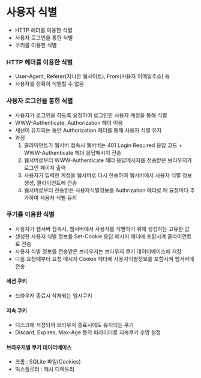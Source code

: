 # 사용자 식별
* HTTP 헤더를 이용한 식별
* 사용자 로그인을 통한 식별
* 쿠키를 이용한 식별

### HTTP 헤더를 이용한 식별
* User-Agent, Referer(지나온 웹사이트), From(사용자 이메일주소) 등
* 사용자를 정확히 식별할 수 없음

### 사용자 로그인을 통한 식별
* 사용자가 로그인을 하도록 요청하여 로그인한 사용자 계정을 통해 식별
* WWW-Authenticate, Authorization 헤더 이용
* 세선이 유지되는 동안 Authorization 헤더를 통해 사용자 식별 유지
* 과정
   1. 클라이언트가 웹서버 접속시 웹서버는 401 Login Required 응답 코드 + WWW-Authenticate 헤더 응답메시지 전송
   2. 웹서버로부터 WWW-Authenticate 헤더 응답메시지를 전송받은 브라우저가 로그인 페이지 출력
   3. 사용자가 입력한 계정을 웹서버로 다시 전송하여 웹서버에서 사용자 식별 정보 생성, 클라이언트에 전송
   4. 웹서버로부터 전송받은 사용자식별정보를 Authrization 헤더로 매 요청마다 추가하여 사용자 식별 유지

### 쿠기를 이용한 식별
* 사용자가 웹서버 접속시, 웹서버에서 사용자를 식별하기 위해 생성하는 고유한 값
* 생성한 사용자 식별 정보를 Set-Cookie 응답 메시지 헤더에 포함시켜 클라이언트로 전송
* 사용자 식별 정보를 전송받은 브라우저는 브라우저 쿠키 데이터베이스에 저장
* 다음 요청때부터 요청 메시지 Cookie 헤더에 사용자식별정보를 포함시켜 웹서버에 전송
#### 세션 쿠키 
* 브라우저 종료시 삭제되는 임시쿠키
#### 지속 쿠키
* 디스크에 저장되어 브라우저 종료시에도 유지되는 쿠기
* Discard, Expires, Max-Age 등의 파라미터로 지속쿠키 수명 설정
#### 브라우저별 쿠키 데이터베이스
* 크롬 : SQLite 파일(Cookies)
* 익스플로러 : 캐시 디렉토리

<!--stackedit_data:
eyJoaXN0b3J5IjpbLTQ3MTgyNjMzMF19
-->